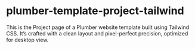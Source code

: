 # plumber-template-project-tailwind
This is the Project page of a Plumber website template built using Tailwind CSS. It’s crafted with a clean layout and pixel-perfect precision, optimized for desktop view.
